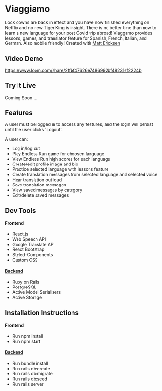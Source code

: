 # Viaggiamo

Lock downs are back in effect and you have now finished everything on Netflix and no new Tiger King is insight. There is no better time than now to learn a new language for your post Covid trip abroad! Viaggamo provides lessons, games, and translator feature for Spanish, French, Italian, and German. Also mobile friendly! Created with [Matt Ericksen](https://github.com/mattie43) 

## Video Demo

https://www.loom.com/share/2ffbf47626e7486992bf48231ef2224b

## Try It Live

Coming Soon ...

## Features

A user must be logged in to access any features, and the login will persist until the user clicks 'Logout'. 

A user can:

- Log in/log out
- Play Endless Run game for choosen language
- View Endless Run high scores for each language
- Create/edit profile image and bio
- Practice selected language with lessons feature
- Create translation messages from selected language and selected voice
- Hear translation out loud
- Save translation messages
- View saved messages by category
- Edit/delete saved messages

## Dev Tools

#### Frontend

- React.js
- Web Speech API
- Google Translate API
- React Bootstrap
- Styled-Components
- Custom CSS

#### [Backend](https://github.com/slurio/Viaggiamo-Backend)

- Ruby on Rails
- PostgreSQL
- Active Model Serializers
- Active Storage

## Installation Instructions

#### Frontend
- Run npm install
- Run npm start

#### [Backend](https://github.com/slurio/Viaggiamo-Backend)
- Run bundle install
- Run rails db:create
- Run rails db:migrate
- Run rails db:seed
- Run rails server
